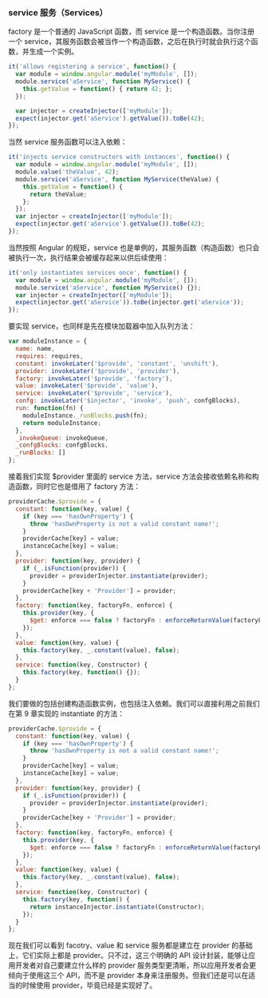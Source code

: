 ### service 服务（Services）

factory 是一个普通的 JavaScript 函数，而 service 是一个构造函数。当你注册一个 service，其服务函数会被当作一个构造函数，之后在执行时就会执行这个函数，并生成一个实例。

```js
it('allows registering a service', function() {
  var module = window.angular.module('myModule', []);
  module.service('aService', function MyService() {
    this.getValue = function() { return 42; };
  });

  var injector = createInjector(['myModule']);
  expect(injector.get('aService').getValue()).toBe(42);
});
```

当然 service 服务函数可以注入依赖：

```js
it('injects service constructors with instances', function() {
  var module = window.angular.module('myModule', []);
  module.value('theValue', 42);
  module.service('aService', function MyService(theValue) {
    this.getValue = function() {
      return theValue;
    };
  });
  var injector = createInjector(['myModule']);
  expect(injector.get('aService').getValue()).toBe(42);
});
```

当然按照 Angular 的规矩，service 也是单例的，其服务函数（构造函数）也只会被执行一次，执行结果会被缓存起来以供后续使用：

```js
it('only instantiates services once', function() {
  var module = window.angular.module('myModule', []);
  module.service('aService', function MyService() {});
  var injector = createInjector(['myModule']);
  expect(injector.get('aService')).toBe(injector.get('aService'));
});
```

要实现 service，也同样是先在模块加载器中加入队列方法：

```js
var moduleInstance = {
  name: name,
  requires: requires,
  constant: invokeLater('$provide', 'constant', 'unshift'),
  provider: invokeLater('$provide', 'provider'),
  factory: invokeLater('$provide', 'factory'),
  value: invokeLater('$provide', 'value'),
  service: invokeLater('$provide', 'service'),
  confg: invokeLater('$injector', 'invoke', 'push', confgBlocks),
  run: function(fn) {
    moduleInstance._runBlocks.push(fn);
    return moduleInstance;
  },
  _invokeQueue: invokeQueue,
  _confgBlocks: confgBlocks,
  _runBlocks: []
};
```

接着我们实现 $provider 里面的 service 方法，service 方法会接收依赖名称和构造函数，同时它也是借用了 factory 方法：

```js
providerCache.$provide = {
  constant: function(key, value) {
    if (key === 'hasOwnProperty') {
      throw 'hasOwnProperty is not a valid constant name!';
    }
    providerCache[key] = value;
    instanceCache[key] = value;
  },
  provider: function(key, provider) {
    if (_.isFunction(provider)) {
      provider = providerInjector.instantiate(provider);
    }
    providerCache[key + 'Provider'] = provider;
  },
  factory: function(key, factoryFn, enforce) {
    this.provider(key, {
      $get: enforce === false ? factoryFn : enforceReturnValue(factoryFn)
    });
  },
  value: function(key, value) {
    this.factory(key, _.constant(value), false);
  },
  service: function(key, Constructor) {
    this.factory(key, function() {});
  }
};
```

我们要做的包括创建构造函数实例，也包括注入依赖。我们可以直接利用之前我们在第 9 章实现的 instantiate 的方法：

```js
providerCache.$provide = {
  constant: function(key, value) {
    if (key === 'hasOwnProperty') {
      throw 'hasOwnProperty is not a valid constant name!';
    }
    providerCache[key] = value;
    instanceCache[key] = value;
  },
  provider: function(key, provider) {
    if (_.isFunction(provider)) {
      provider = providerInjector.instantiate(provider);
    }
    providerCache[key + 'Provider'] = provider;
  },
  factory: function(key, factoryFn, enforce) {
    this.provider(key, {
      $get: enforce === false ? factoryFn : enforceReturnValue(factoryFn)
    });
  },
  value: function(key, value) {
    this.factory(key, _.constant(value), false);
  },
  service: function(key, Constructor) {
    this.factory(key, function() {
      return instanceInjector.instantiate(Constructor);
    });
  }
};
```

现在我们可以看到 facotry、value 和 service 服务都是建立在 provider 的基础上，它们实际上都是 provider。只不过，这三个明确的 API 设计封装，能够让应用开发者对自己要建立什么样的 provider 服务类型更清晰，所以应用开发者会更倾向于使用这三个 API，而不是 provider 本身来注册服务。但我们还是可以在适当的时候使用 provider，毕竟已经是实现好了。